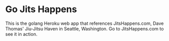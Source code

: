 
# Go Jits Happens

This is the golang Heroku web app that references JitsHappens.com, Dave Thomas' Jiu-Jitsu Haven in Seattle, Washington.
Go to JitsHappens.com to see it in action. 
